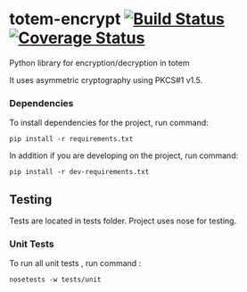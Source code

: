 # totem-encrypt [![Build Status](https://travis-ci.org/totem/totem-encrypt.svg)](https://travis-ci.org/totem/totem-encrypt) [![Coverage Status](https://coveralls.io/repos/totem/totem-encrypt/badge.svg)](https://coveralls.io/r/totem/totem-encrypt)
Python library for encryption/decryption in totem

It uses asymmetric cryptography using PKCS#1 v1.5.

### Dependencies

To install dependencies for the project, run command:  

```
pip install -r requirements.txt
```

In addition if you are developing on the project, run command: 

```
pip install -r dev-requirements.txt
```


## Testing

Tests are located in tests folder. Project uses nose for testing.

### Unit Tests

To run all unit tests , run command :

```
nosetests -w tests/unit
```


